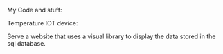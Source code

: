 My Code and stuff: 

Temperature IOT device:

Serve a website that uses a visual library to display the data stored in the sql database.
